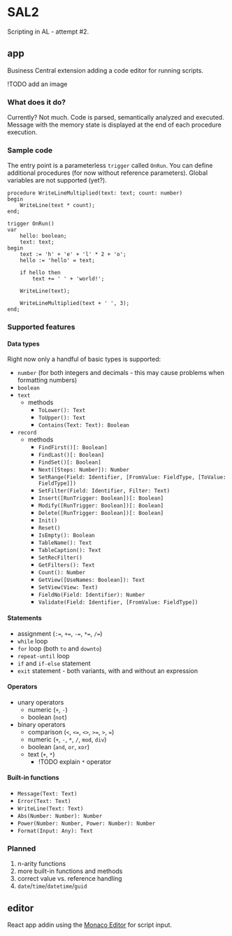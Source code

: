 # SAL2

Scripting in AL - attempt #2.

## app

Business Central extension adding a code editor for running scripts.

!TODO add an image

### What does it do?

Currently? Not much. Code is parsed, semantically analyzed and executed. Message with the memory state is displayed at the end of each procedure execution.

### Sample code

The entry point is a parameterless `trigger` called `OnRun`. You can define additional procedures (for now without reference parameters).
Global variables are not supported (yet?).

```sal
procedure WriteLineMultiplied(text: text; count: number)
begin
    WriteLine(text * count);
end;

trigger OnRun()
var
    hello: boolean;
    text: text;
begin
    text := 'h' + 'e' + 'l' * 2 + 'o';
    hello := 'hello' = text;

    if hello then
        text += ' ' + 'world!';

    WriteLine(text);

    WriteLineMultiplied(text + ' ', 3);
end;
```

### Supported features

#### Data types

Right now only a handful of basic types is supported:

- `number` (for both integers and decimals - this may cause problems when formatting numbers)
- `boolean`
- `text`
  - methods
    - `ToLower(): Text`
    - `ToUpper(): Text`
    - `Contains(Text: Text): Boolean`
- `record`
  - methods
    - `FindFirst()[: Boolean]`
    - `FindLast()[: Boolean]`
    - `FindSet()[: Boolean]`
    - `Next([Steps: Number]): Number`
    - `SetRange(Field: Identifier, [FromValue: FieldType, [ToValue: FieldType]])`
    - `SetFilter(Field: Identifier, Filter: Text)`
    - `Insert([RunTrigger: Boolean])[: Boolean]`
    - `Modify([RunTrigger: Boolean])[: Boolean]`
    - `Delete([RunTrigger: Boolean])[: Boolean]`
    - `Init()`
    - `Reset()`
    - `IsEmpty(): Boolean`
    - `TableName(): Text`
    - `TableCaption(): Text`
    - `SetRecFilter()`
    - `GetFilters(): Text`
    - `Count(): Number`
    - `GetView([UseNames: Boolean]): Text`
    - `SetView(View: Text)`
    - `FieldNo(Field: Identifier): Number`
    - `Validate(Field: Identifier, [FromValue: FieldType])`

#### Statements

- assignment (`:=`, `+=`, `-=`, `*=`, `/=`)
- `while` loop
- `for` loop (both `to` and `downto`)
- `repeat-until` loop
- `if` and `if-else` statement
- `exit` statement - both variants, with and without an expression

#### Operators

- unary operators
  - numeric (`+`, `-`)
  - boolean (`not`)
- binary operators
  - comparison (`<`, `<=`, `<>`, `>=`, `>`, `=`)
  - numeric (`+`, `-`, `*`, `/`, `mod`, `div`)
  - boolean (`and`, `or`, `xor`)
  - text (`+`, `*`)
    - !TODO explain `*` operator

#### Built-in functions

- `Message(Text: Text)`
- `Error(Text: Text)`
- `WriteLine(Text: Text)`
- `Abs(Number: Number): Number`
- `Power(Number: Number, Power: Number): Number`
- `Format(Input: Any): Text`

### Planned

1. n-arity functions
1. more built-in functions and methods
1. correct value vs. reference handling
1. `date`/`time`/`datetime`/`guid`

## editor

React app addin using the [Monaco Editor](https://github.com/microsoft/monaco-editor) for script input.
